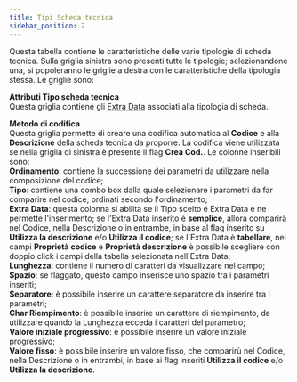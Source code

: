 ```yaml
---
title: Tipi Scheda tecnica
sidebar_position: 2
---
```


Questa tabella contiene le caratteristiche delle varie tipologie di scheda tecnica. Sulla griglia sinistra sono presenti tutte le tipologie; selezionandone una, si popoleranno le griglie a destra con le caratteristiche della tipologia stessa.
Le griglie sono:

**Attributi Tipo scheda tecnica**          
Questa griglia contiene gli [Extra Data](/docs/configurations/utility/extra-data/extradata/search-extradata) associati alla tipologia di scheda. 

**Metodo di codifica**              
Questa griglia permette di creare una codifica automatica al **Codice** e alla **Descrizione** della scheda tecnica da proporre. La codifica viene utilizzata se nella griglia di sinistra è presente il flag **Crea Cod.**. Le colonne inseribili sono:              
**Ordinamento**: contiene la successione dei parametri da utilizzare nella composizione del codice;       
**Tipo**: contiene una combo box dalla quale selezionare i parametri da far comparire nel codice, ordinati secondo l'ordinamento;      
**Extra Data**: questa colonna si abilita se il Tipo scelto è Extra Data e ne permette l'inserimento; se l'Extra Data inserito è **semplice**, allora comparirà nel Codice, nella Descrizione o in entrambe, in base al flag inserito su **Utilizza la descrizione** e/o **Utilizza il codice**; se l'Extra Data è **tabellare**, nei campi **Proprietà codice** e **Proprietà descrizione** è possibile scegliere con doppio click i campi della tabella selezionata nell'Extra Data;         
**Lunghezza**: contiene il numero di caratteri da visualizzare nel campo;                 
**Spazio**: se flaggato, questo campo inserisce uno spazio tra i parametri inseriti;             
**Separatore**: è possibile inserire un carattere separatore da inserire tra i parametri;                
**Char Riempimento**: è possibile inserire un carattere di riempimento, da utilizzare quando la Lunghezza ecceda i caratteri del parametro;              
**Valore iniziale progressivo**: è possibile inserire un valore iniziale progressivo;            
**Valore fisso**: è possibile inserire un valore fisso, che comparirù nel Codice, nella Descrizione o in entrambi, in base ai flag inseriti **Utilizza il codice** e/o **Utilizza la descrizione**.
